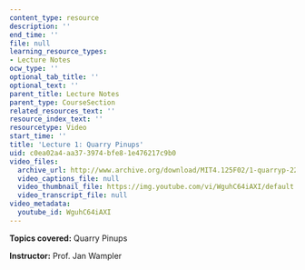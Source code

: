 ```yaml
---
content_type: resource
description: ''
end_time: ''
file: null
learning_resource_types:
- Lecture Notes
ocw_type: ''
optional_tab_title: ''
optional_text: ''
parent_title: Lecture Notes
parent_type: CourseSection
related_resources_text: ''
resource_index_text: ''
resourcetype: Video
start_time: ''
title: 'Lecture 1: Quarry Pinups'
uid: c0ea02a4-aa37-3974-bfe8-1e476217c9b0
video_files:
  archive_url: http://www.archive.org/download/MIT4.125F02/1-quarryp-220k.mp4
  video_captions_file: null
  video_thumbnail_file: https://img.youtube.com/vi/WguhC64iAXI/default.jpg
  video_transcript_file: null
video_metadata:
  youtube_id: WguhC64iAXI
---
```


**Topics covered:** Quarry Pinups

**Instructor:** Prof. Jan Wampler



